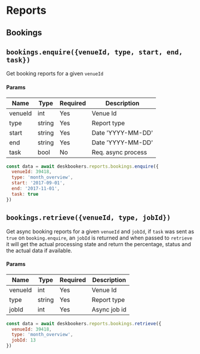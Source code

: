 # Reports

## Bookings

## `bookings.enquire({venueId, type, start, end, task})`
Get booking reports for a given `venueId`

#### Params

| Name           | Type   | Required | Description         |
| -------------- | ------ | -------- | ------------------- |
| venueId        | int    | Yes      | Venue Id            |
| type           | string | Yes      | Report type         |
| start          | string | Yes      | Date 'YYYY-MM-DD'   |
| end            | string | Yes      | Date 'YYYY-MM-DD'   |
| task           | bool   | No       | Req. async process  |

```js
const data = await deskbookers.reports.bookings.enquire({
  venueId: 39418,
  type: 'month_overview',
  start: '2017-09-01',
  end: '2017-11-01',
  task: true
})
```

## `bookings.retrieve({venueId, type, jobId})`
Get async booking reports for a given `venueId` and `jobId`, 
if `task` was sent as `true` on `booking.enquire`, an `jobId` 
is returned and when passed to `retrieve` it will get the actual
processing state and return the percentage, status and the actual 
data if available.

#### Params

| Name           | Type   | Required | Description         |
| -------------- | ------ | -------- | ------------------- |
| venueId        | int    | Yes      | Venue Id            |
| type           | string | Yes      | Report type         |
| jobId          | int    | Yes      | Async job id        |

```js
const data = await deskbookers.reports.bookings.retrieve({
  venueId: 39418,
  type: 'month_overview',
  jobId: 13
})
```
